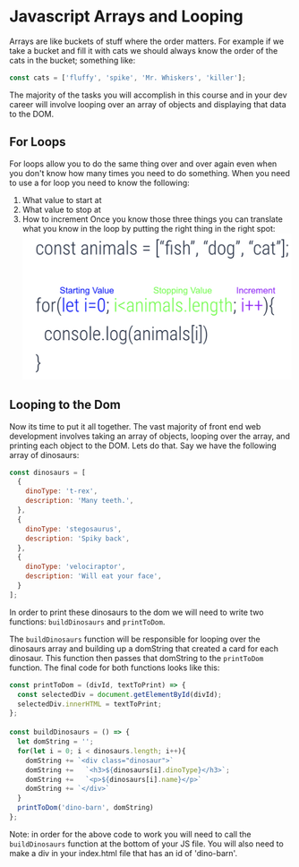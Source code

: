 # Javascript Arrays and Looping
Arrays are like buckets of stuff where the order matters.  For example if we take a bucket and fill it with cats we should always know the order of the cats in the bucket;  something like:
```js
const cats = ['fluffy', 'spike', 'Mr. Whiskers', 'killer'];
```
The majority of the tasks you will accomplish in this course and in your dev career will involve looping over an array of objects and displaying that data to the DOM.

## For Loops
For loops allow you to do the same thing over and over again even when you don't know how many times you need to do something.  When you need to use a for loop you need to know the following:
1.  What value to start at
1. What value to stop at
1. How to increment
Once you know those three things you can translate what you know in the loop by putting the right thing in the right spot:
![for loop](../images/for.png)


## Looping to the Dom
Now its time to put it all together.  The vast majority of front end web development involves taking an array of objects, looping over the array, and printing each object to the DOM.  Lets do that.  Say we have the following array of dinosaurs:
```js
const dinosaurs = [
  {
    dinoType: 't-rex',
    description: 'Many teeth.',
  },
  {
    dinoType: 'stegosaurus',
    description: 'Spiky back',
  },
  {
    dinoType: 'velociraptor',
    description: 'Will eat your face',
  }
];
```

In order to print these dinosaurs to the dom we will need to write two functions: `buildDinosaurs` and `printToDom`.

The `buildDinosaurs` function will be responsible for looping over the dinosaurs array and building up a domString that created a card for each dinosaur.  This function then passes that domString to the `printToDom` function.  The final code for both functions looks like this:
```js
const printToDom = (divId, textToPrint) => {
  const selectedDiv = document.getElementById(divId);
  selectedDiv.innerHTML = textToPrint;
};

const buildDinosaurs = () => {
  let domString = '';
  for(let i = 0; i < dinosaurs.length; i++){
    domString += `<div class="dinosaur">`
    domString +=   `<h3>${dinosaurs[i].dinoType}</h3>`;
    domString +=   `<p>${dinosaurs[i].name}</p>`
    domString += `</div>`
  }
  printToDom('dino-barn', domString)
};
```

Note: in order for the above code to work you will need to call the `buildDinosaurs` function at the bottom of your JS file.  You will also need to make a div in your index.html file that has an id of 'dino-barn'.
